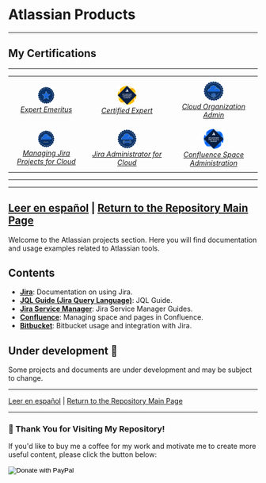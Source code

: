 # Atlassian Products
---

## My Certifications
---
<div style="text-align: center;">
  <table style="margin: auto; border-collapse: collapse;">
      <tr>
        <td style="padding: 10px; text-align: center;">
          <a href="https://cp.certmetrics.com/atlassian/en/public/badge/c?id=AT00235075&ccat=62&date=2024-2-8" target="_blank">
            <img src="./Container/62.png" alt="ACE-Emeritus" width="25%">
          </a>
          <br>
          <a href="https://cp.certmetrics.com/atlassian/en/public/badge/c?id=AT00235075&ccat=62&date=2024-2-8" target="_blank"><em>Expert Emeritus</em></a>
        </td>
        <td style="padding: 10px; text-align: center;">
          <a href="https://cp.certmetrics.com/atlassian/en/public/badge/r?id=262966&date=2024-1-30" target="_blank">
            <img src="./Container/bdg_ace.png" alt="ACE" width="25%">
          </a>
          <br>
          <a href="https://cp.certmetrics.com/atlassian/en/public/badge/r?id=262966&date=2024-1-30" target="_blank"><em>Certified Expert</em></a>
        </td>
        <td style="padding: 10px; text-align: center;">
          <a href="https://cp.certmetrics.com/atlassian/en/public/badge/c?id=557058:708d623c-a4cf-448f-900b-27999a96abda&ccat=52&date=2023-11-13" target="_blank">
            <img src="./Container/52.png" alt="Cloud-Organization-Admin" width="25%">
          </a>
          <br>
          <a href="https://cp.certmetrics.com/atlassian/en/public/badge/c?id=557058:708d623c-a4cf-448f-900b-27999a96abda&ccat=52&date=2023-11-13" target="_blank"><em>Cloud Organization Admin</em></a>
        </td>
      </tr>
      <tr>
        <td style="padding: 10px; text-align: center;">
          <a href="https://cp.certmetrics.com/atlassian/en/public/badge/c?id=557058:708d623c-a4cf-448f-900b-27999a96abda&ccat=30&date=2023-12-12" target="_blank">
            <img src="./Container/30.png" alt="MJP-For-Cloud" width="25%">
          </a>
          <br>
          <a href="https://cp.certmetrics.com/atlassian/en/public/badge/c?id=557058:708d623c-a4cf-448f-900b-27999a96abda&ccat=30&date=2023-12-12" target="_blank"><em>Managing Jira Projects for Cloud</em></a>
        </td>
        <td style="padding: 10px; text-align: center;">
          <a href="https://cp.certmetrics.com/atlassian/en/public/badge/c?id=557058:708d623c-a4cf-448f-900b-27999a96abda&ccat=26&date=2024-1-24" target="_blank">
            <img src="./Container/26.png" alt="Jira-Administrator-for-Cloud" width="25%">
          </a>
          <br>
          <a href="https://cp.certmetrics.com/atlassian/en/public/badge/c?id=557058:708d623c-a4cf-448f-900b-27999a96abda&ccat=26&date=2024-1-24" target="_blank"><em>Jira Administrator for Cloud</em></a>
        </td>
        <td style="padding: 10px; text-align: center;">
          <a href="https://cp.certmetrics.com/atlassian/en/public/badge/c?id=557058:708d623c-a4cf-448f-900b-27999a96abda&ccat=35&date=2024-1-30" target="_blank">
            <img src="./Container/bdg_apb-220.png" alt="Confluence-Space-Administration" width="25%">
          </a>
          <br>
          <a href="https://cp.certmetrics.com/atlassian/en/public/badge/c?id=557058:708d623c-a4cf-448f-900b-27999a96abda&ccat=35&date=2024-1-30" target="_blank"><em>Confluence Space Administration</em></a>
        </td>
      </tr>
    </table>
</div>

---

---
[Leer en español](README-es.md) | [Return to the Repository Main Page](../README.md)
---

Welcome to the Atlassian projects section. Here you will find documentation and usage examples related to Atlassian tools.

## Contents

- **[Jira](./Jira/)**: Documentation on using Jira.
- **[JQL Guide (Jira Query Language)](./Jira/JQL/guia_jql)**: JQL Guide.
- **[Jira Service Manager](./Jira%20Service%20Manager/)**: Jira Service Manager Guides.
- **[Confluence](./Confluence/)**: Managing space and pages in Confluence.
- **[Bitbucket](./Bitbucket/)**: Bitbucket usage and integration with Jira.

## Under development 🚧

Some projects and documents are under development and may be subject to change.



---

[Leer en español](README-es.md) | [Return to the Repository Main Page](../README.md)

---

### 🙏 Thank You for Visiting My Repository!

If you'd like to buy me a coffee for my work and motivate me to create more useful content, please click the button below:

<form action="https://www.paypal.com/donate" method="post" target="_blank">
  <!-- Your hosted_button_id generated by PayPal -->
  <input type="hidden" name="hosted_button_id" value="8CBQUB38L9ESN" />
  
  <!-- Official PayPal Donate button image -->
  <input type="image" 
         src="https://www.paypalobjects.com/es_ES/ES/i/btn/btn_donateCC_LG.gif" 
         border="0" name="submit" 
         title="PayPal - The safer, easier way to pay online!" 
         alt="Donate with PayPal" />
         
  <!-- PayPal tracking pixel -->
  <img alt="" border="0" 
       src="https://www.paypal.com/es_ES/i/scr/pixel.gif" 
       width="1" height="1" />
</form>
